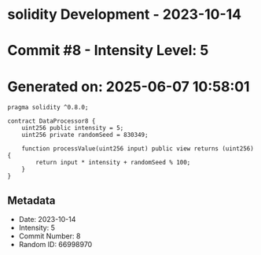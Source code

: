 ﻿# solidity Development - 2023-10-14
# Commit #8 - Intensity Level: 5
# Generated on: 2025-06-07 10:58:01
```solidity
pragma solidity ^0.8.0;

contract DataProcessor8 {
    uint256 public intensity = 5;
    uint256 private randomSeed = 830349;

    function processValue(uint256 input) public view returns (uint256) {
        return input * intensity + randomSeed % 100;
    }
}
```
## Metadata
- Date: 2023-10-14
- Intensity: 5
- Commit Number: 8
- Random ID: 66998970
